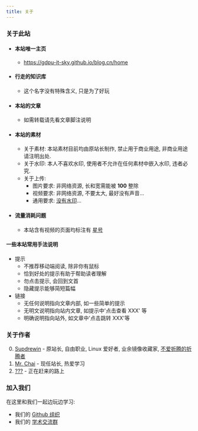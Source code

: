 ```yaml
---
title: 关于
---
```

### 关于此站
- #### 本站唯一主页
  - https://gdpu-it-sky.github.io/blog.cn/home
- #### 行走的知识库
  - 这个名字没有特殊含义, 只是为了好玩
- #### 本站的文章
  - 如需转载请先看文章脚注说明
- #### 本站的素材
  - 关于素材: 本站素材目前均由原站长制作, 禁止用于商业用途, 非商业用途请注明出处.
  - 关于水印: 本人不喜欢水印, 使用者不允许在任何素材中嵌入水印, 违者必究.
  - 关于上传:
    - 图片要求: 非网络资源, 长和宽需能被 **100** 整除
    - 视频要求: 非网络资源, 不要太大, 最好没有声音...
    - 通用要求: [没有水印](# "我会给上传的素材注明作者")...
- #### 流量消耗问题
  - 本站含有视频的页面均标注有 [星号](# "*")

#### 一些本站常用手法说明
- 提示
  - 不推荐移动端阅读, 除非你有鼠标
  - 恰到好处的提示有助于帮助读者理解
  - 勿点击提示, 会回到文首
  - 隐藏提示能够简短篇幅
- 链接
  - 无任何说明指向文章内部, 如一些简单的提示
  - 无明文说明指向站内文章, 如提示中'点击查看 XXX' 等
  - 明确说明指向站外, 如文章中'点击跳转 XXX'等

### 关于作者
0. [Supdrewin](https://github.com/supdrewin "Supdrewin 的 Github") - 原站长, 自由职业, Linux 爱好者, 业余镜像收藏家, [不爱折腾的折腾者](# "折腾是为了不折腾")
1. [Mr. Chai](https://github.com/chaixiang2002 "Mr. Chai 的 Github") - 现任站长, 热爱学习
2. [???](# "会是你吗?") - 正在赶来的路上

### 加入我们
在这里和我们一起边玩边学习:
- 我们的 [Github 组织](https://github.com/GDPU-IT-SKY "GDPU 技术空间")
- 我们的 [学术交流群](# "暂时没有")
